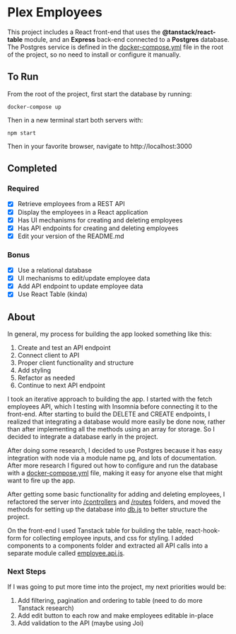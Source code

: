 # Plex Employees

This project includes a React front-end that uses the **@tanstack/react-table** module, and an **Express** back-end connected to a **Postgres** database. The Postgres service is defined in the [docker-compose.yml](/docker-compose.yml) file in the root of the project, so no need to install or configure it manually.

## To Run

From the root of the project, first start the database by running:

```docker-compose up```

Then in a new terminal start both servers with:

```npm start```

Then in your favorite browser, navigate to http://localhost:3000 

## Completed

### Required

- [x] Retrieve employees from a REST API
- [x] Display the employees in a React application
- [x] Has UI mechanisms for creating and deleting employees
- [x] Has API endpoints for creating and deleting employees
- [x] Edit your version of the README.md

### Bonus

- [x] Use a relational database
- [x] UI mechanisms to edit/update employee data
- [x] Add API endpoint to update employee data
- [x] Use React Table (kinda)

## About

In general, my process for building the app looked something like this:

  1. Create and test an API endpoint
  2. Connect client to API
  3. Proper client functionality and structure
  4. Add styling
  5. Refactor as needed
  6. Continue to next API endpoint

I took an iterative approach to building the app. I started with the fetch employees API, which I testing with Insomnia before connecting it to the front-end. After starting to build the DELETE and CREATE endpoints, I realized that integrating a database would more easily be done now, rather than after implementing all the methods using an array for storage. So I decided to integrate a database early in the project.

After doing some research, I decided to use Postgres because it has easy integration with node via a module name pg, and lots of documentation. After more research I figured out how to configure and run the database with a [docker-compose.yml](/docker-compose.yml) file, making it easy for anyone else that might want to fire up the app.

After getting some basic functionality for adding and deleting employees, I refactored the server into [/controllers](/server/controllers) and [/routes](/server/routes) folders, and moved the methods for setting up the database into [db.js](/server/data/db.js) to better structure the project.

On the front-end I used Tanstack table for building the table, react-hook-form for collecting employee inputs, and css for styling. I added components to a components folder and extracted all API calls into a separate module called [employee.api.js](/src/api/employee.api.js).

### Next Steps

If I was going to put more time into the project, my next priorities would be:

1. Add filtering, pagination and ordering to table (need to do more Tanstack research)
2. Add edit button to each row and make employees editable in-place
3. Add validation to the API (maybe using Joi)

